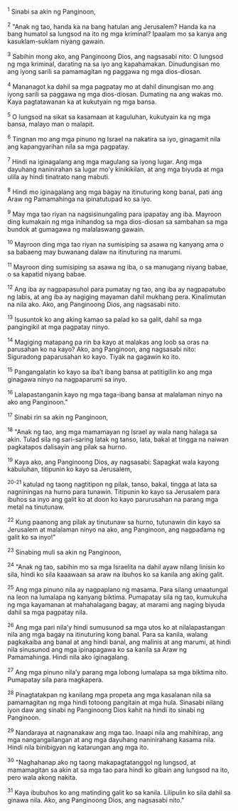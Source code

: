 <sup>1</sup>
Sinabi sa akin ng Panginoon, 

<sup>2</sup>
"Anak ng tao, handa ka na bang hatulan ang Jerusalem? Handa ka na bang humatol sa lungsod na ito ng mga kriminal? Ipaalam mo sa kanya ang kasuklam-suklam niyang gawain. 

<sup>3</sup>
Sabihin mong ako, ang Panginoong Dios, ang nagsasabi nito: O lungsod ng mga kriminal, darating na sa iyo ang kapahamakan. Dinudungisan mo ang iyong sarili sa pamamagitan ng paggawa ng mga dios-diosan. 

<sup>4</sup>
Mananagot ka dahil sa mga pagpatay mo at dahil dinungisan mo ang iyong sarili sa paggawa ng mga dios-diosan. Dumating na ang wakas mo. Kaya pagtatawanan ka at kukutyain ng mga bansa. 

<sup>5</sup>
O lungsod na sikat sa kasamaan at kaguluhan, kukutyain ka ng mga bansa, malayo man o malapit. 

<sup>6</sup>
Tingnan mo ang mga pinuno ng Israel na nakatira sa iyo, ginagamit nila ang kapangyarihan nila sa mga pagpatay. 

<sup>7</sup>
Hindi na iginagalang ang mga magulang sa iyong lugar. Ang mga dayuhang naninirahan sa lugar moʼy kinikikilan, at ang mga biyuda at mga ulila ay hindi tinatrato nang mabuti. 

<sup>8</sup>
Hindi mo iginagalang ang mga bagay na itinuturing kong banal, pati ang Araw ng Pamamahinga na ipinatutupad ko sa iyo. 

<sup>9</sup>
May mga tao riyan na nagsisinungaling para ipapatay ang iba. Mayroon ding kumakain ng mga inihandog sa mga dios-diosan sa sambahan sa mga bundok at gumagawa ng malalaswang gawain. 

<sup>10</sup>
Mayroon ding mga tao riyan na sumisiping sa asawa ng kanyang ama o sa babaeng may buwanang dalaw na itinuturing na marumi. 

<sup>11</sup>
Mayroon ding sumisiping sa asawa ng iba, o sa manugang niyang babae, o sa kapatid niyang babae. 

<sup>12</sup>
Ang iba ay nagpapasuhol para pumatay ng tao, ang iba ay nagpapatubo ng labis, at ang iba ay nagiging mayaman dahil mukhang pera. Kinalimutan na nila ako. Ako, ang Panginoong Dios, ang nagsasabi nito. 

<sup>13</sup>
Isusuntok ko ang aking kamao sa palad ko sa galit, dahil sa mga pangingikil at mga pagpatay ninyo. 

<sup>14</sup>
Magiging matapang pa rin ba kayo at malakas ang loob sa oras na parusahan ko na kayo? Ako, ang Panginoon, ang nagsasabi nito: Siguradong paparusahan ko kayo. Tiyak na gagawin ko ito. 

<sup>15</sup>
Pangangalatin ko kayo sa ibaʼt ibang bansa at patitigilin ko ang mga ginagawa ninyo na nagpaparumi sa inyo. 

<sup>16</sup>
Lalapastanganin kayo ng mga taga-ibang bansa at malalaman ninyo na ako ang Panginoon." 

<sup>17</sup>
Sinabi rin sa akin ng Panginoon, 

<sup>18</sup>
"Anak ng tao, ang mga mamamayan ng Israel ay wala nang halaga sa akin. Tulad sila ng sari-saring latak ng tanso, lata, bakal at tingga na naiwan pagkatapos dalisayin ang pilak sa hurno. 

<sup>19</sup>
Kaya ako, ang Panginoong Dios, ay nagsasabi: Sapagkat wala kayong kabuluhan, titipunin ko kayo sa Jerusalem,

<sup>20-21</sup>
katulad ng taong nagtitipon ng pilak, tanso, bakal, tingga at lata sa nagniningas na hurno para tunawin. Titipunin ko kayo sa Jerusalem para ibuhos sa inyo ang galit ko at doon ko kayo parurusahan na parang mga metal na tinutunaw. 

<sup>22</sup>
Kung paanong ang pilak ay tinutunaw sa hurno, tutunawin din kayo sa Jerusalem at malalaman ninyo na ako, ang Panginoon, ang nagpadama ng galit ko sa inyo!" 

<sup>23</sup>
Sinabing muli sa akin ng Panginoon, 

<sup>24</sup>
"Anak ng tao, sabihin mo sa mga Israelita na dahil ayaw nilang linisin ko sila, hindi ko sila kaaawaan sa araw na ibuhos ko sa kanila ang aking galit. 

<sup>25</sup>
Ang mga pinuno nila ay nagpaplano ng masama. Para silang umaatungal na leon na lumalapa ng kanyang biktima. Pumapatay sila ng tao, kumukuha ng mga kayamanan at mahahalagang bagay, at marami ang naging biyuda dahil sa mga pagpatay nila. 

<sup>26</sup>
Ang mga pari nilaʼy hindi sumusunod sa mga utos ko at nilalapastangan nila ang mga bagay na itinuturing kong banal. Para sa kanila, walang pagkakaiba ang banal at ang hindi banal, ang malinis at ang marumi, at hindi nila sinusunod ang mga ipinapagawa ko sa kanila sa Araw ng Pamamahinga. Hindi nila ako iginagalang. 

<sup>27</sup>
Ang mga pinuno nilaʼy parang mga lobong lumalapa sa mga biktima nito. Pumapatay sila para magkapera. 

<sup>28</sup>
Pinagtatakpan ng kanilang mga propeta ang mga kasalanan nila sa pamamagitan ng mga hindi totoong pangitain at mga hula. Sinasabi nilang iyon daw ang sinabi ng Panginoong Dios kahit na hindi ito sinabi ng Panginoon. 

<sup>29</sup>
Nandaraya at nagnanakaw ang mga tao. Inaapi nila ang mahihirap, ang mga nangangailangan at ang mga dayuhang naninirahang kasama nila. Hindi nila binibigyan ng katarungan ang mga ito. 

<sup>30</sup>
"Naghahanap ako ng taong makapagtatanggol ng lungsod, at mamamagitan sa akin at sa mga tao para hindi ko gibain ang lungsod na ito, pero wala akong nakita. 

<sup>31</sup>
Kaya ibubuhos ko ang matinding galit ko sa kanila. Lilipulin ko sila dahil sa ginawa nila. Ako, ang Panginoong Dios, ang nagsasabi nito."